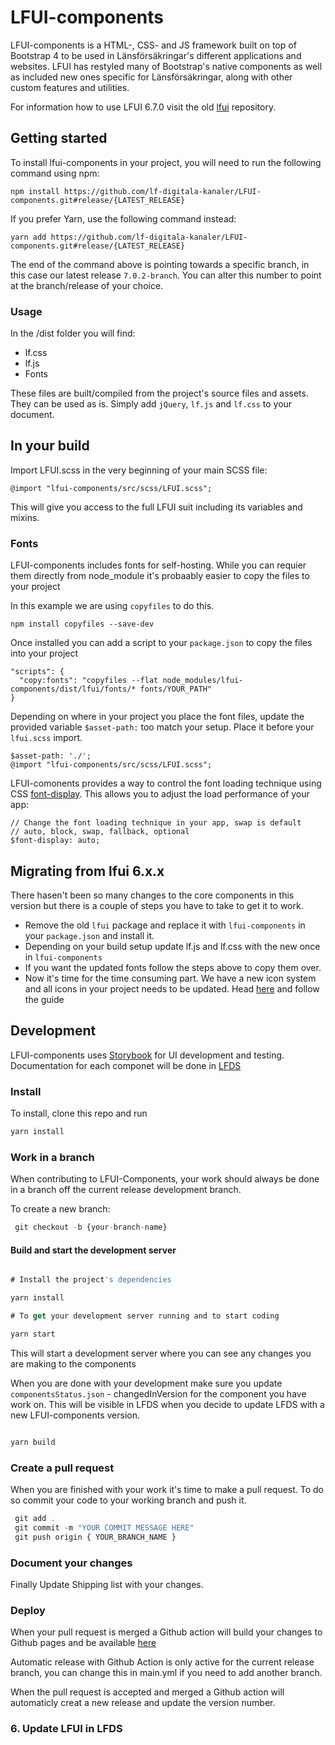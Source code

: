 # LFUI-components

LFUI-components is a HTML-, CSS- and JS framework built on top of Bootstrap 4 to be used in Länsförsäkringar's different applications and websites. LFUI has restyled many of Bootstrap's native components as well as included new ones specific for Länsförsäkringar, along with other custom features and utilities.


For information how to use LFUI 6.7.0 visit the old [lfui](https://github.com/LF-digitala-kanaler/LFUI) repository.

## Getting started 

To install lfui-components in your project, you will need to run the following command using npm:
```
npm install https://github.com/lf-digitala-kanaler/LFUI-components.git#release/{LATEST_RELEASE}
```
If you prefer Yarn, use the following command instead:
```
yarn add https://github.com/lf-digitala-kanaler/LFUI-components.git#release/{LATEST_RELEASE}
```

The end of the command above is pointing towards a specific branch, in this case our latest release ```7.0.2-branch```. You can alter this number to point at the branch/release of your choice.

### Usage

In the /dist folder you will find:

* lf.css
* lf.js
* Fonts

These files are built/compiled from the project's source files and assets. They can be used as is. Simply add ```jQuery```, ```lf.js``` and ```lf.css``` to your document.

## In your build

Import LFUI.scss in the very beginning of your main SCSS file:

```@import "lfui-components/src/scss/LFUI.scss";```

This will give you access to the full LFUI suit including its variables and mixins.

### Fonts

LFUI-components includes fonts for self-hosting. While you can requier them directly from node_module it's probaably easier to copy the files to your project 

In this example we are using ```copyfiles``` to do this.  


```
npm install copyfiles --save-dev
```

Once installed you can add a script to your ```package.json``` to copy the files into your project

```
"scripts": {
  "copy:fonts": "copyfiles --flat node_modules/lfui-components/dist/lfui/fonts/* fonts/YOUR_PATH"
}
```

Depending on where in your project you place the font files, update the provided variable `$asset-path:` too match your setup. Place it before your ```lfui.scss``` import.

```
$asset-path: './';
@import "lfui-components/src/scss/LFUI.scss";
```

LFUI-comonents provides a way to control the font loading technique using CSS [font-display](https://developer.mozilla.org/en-US/docs/Web/CSS/@font-face/font-display). This allows you to adjust the load performance of your app:

```
// Change the font loading technique in your app, swap is default
// auto, block, swap, fallback, optional
$font-display: auto;

```

## Migrating from lfui 6.x.x

There hasen't been so many changes to the core components in this version but there is a couple of steps you have to take to get it to work. 

* Remove the old `lfui` package and replace it with `lfui-components` in your `package.json` and install it. 
* Depending on your build setup update lf.js and lf.css with the new once in `lfui-components`
* If you want the updated fonts follow the steps above to copy them over.
* Now it's time for the time consuming part. We have a new icon system and all icons in your project needs to be updated. Head [here](https://github.com/LF-digitala-kanaler/LFUI-icons) and follow the guide 

## Development 

LFUI-components uses [Storybook](https://storybook.js.org/) for UI development and testing. Documentation for each componet will be done in [LFDS](https://lf-digitala-kanaler.github.io/) 

### Install

To install, clone this repo and run 

```jsx
yarn install
```

### Work in a branch
 
 When contributing to LFUI-Components, your work should always be done in a branch off the current release development branch.


To create a new branch:

```jsx
 git checkout -b {your-branch-name}
 ```
 
 #### Build and start the development server
```jsx

# Install the project's dependencies

yarn install

# To get your development server running and to start coding

yarn start
```

This will start a development server where you can see any changes you are making to the components

When you are done with your development make sure you update `componentsStatus.json` - changedInVersion for the component you have work on. 
This will be visible in LFDS when you decide to update LFDS with a new LFUI-components version. 

```jsx

yarn build

```

### Create a pull request

When you are finished with your work it's time to make a pull request. To do so commit your code to your working branch and push it. 

```jsx
 git add .
 git commit -m "YOUR COMMIT MESSAGE HERE"
 git push origin { YOUR_BRANCH_NAME }

 ```
### Document your changes 

Finally Update Shipping list with your changes.  
 
### Deploy

When your pull request is merged a Github action will build your changes to Github pages and be available [here](https://lf-digitala-kanaler.github.io/LFUI-components/7.1.0/)

Automatic release with Github Action is only active for the current release branch, you can change this in main.yml if you need to add another branch. 

When the pull request is accepted and merged a Github action will automaticly creat a new release and update the version number. 

### 6. Update LFUI in LFDS 

